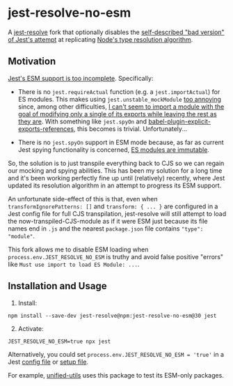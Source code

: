 # jest-resolve-no-esm

A [jest-resolve](https://npm.im/jest-resolve) fork that optionally disables the
[self-described "bad version" of Jest's attempt](https://github.com/jestjs/jest/blob/2737e08b33d1063ac99c4e3f0973551fe34427ee/packages/jest-resolve/src/shouldLoadAsEsm.ts#L43-L72)
at replicating
[Node's type resolution algorithm](https://github.com/nodejs/modules/issues/393).

## Motivation

[Jest's ESM support is too incomplete](https://github.com/jestjs/jest/issues/9430).
Specifically:

- There is no `jest.requireActual` function (e.g. a `jest.importActual`) for ES
  modules. This makes using `jest.unstable_mockModule`
  [too annoying](https://github.com/jestjs/jest/issues/15303) since, among other
  difficulties,
  [I can't seem to import a module with the goal of modifying only a single of its exports while leaving the rest as they are](https://github.com/jestjs/jest/issues/9430#issuecomment-3174004784).
  With something like `jest.spyOn` and
  [babel-plugin-explicit-exports-references](https://npm.im/babel-plugin-explicit-exports-references),
  this becomes is trivial. Unfortunately...

- There is no `jest.spyOn` support in ESM mode because, as far as current Jest
  spying functionality is concerned,
  [ES modules are immutable](https://stackoverflow.com/questions/73379206/jest-standard-way-to-stub-named-exports-of-esm-modules).

So, the solution is to just transpile everything back to CJS so we can regain
our mocking and spying abilities. This has been my solution for a long time and
it's been working perfectly fine up until (relatively) recently, where Jest
updated its resolution algorithm in an attempt to progress its ESM support.

An unfortunate side-effect of this is that, even when
`transformIgnorePatterns: []` and `transform: { ... }` are configured in a Jest
config file for full CJS transpilation, jest-resolve will still attempt to load
the now-transpiled-CJS-module as if it were ESM just because its file names end
in `.js` and the nearest `package.json` file contains `"type": "module"`.

This fork allows me to disable ESM loading when
`process.env.JEST_RESOLVE_NO_ESM` is truthy and avoid false positive "errors"
like `Must use import to load ES Module: ...`.

## Installation and Usage

1. Install:

```shell
npm install --save-dev jest-resolve@npm:jest-resolve-no-esm@30 jest
```

2. Activate:

```
JEST_RESOLVE_NO_ESM=true npx jest
```

Alternatively, you could set `process.env.JEST_RESOLVE_NO_ESM = 'true'` in a
Jest [config file](https://jestjs.io/docs/configuration) or
[setup file](https://jestjs.io/docs/configuration#setupfiles-array).

For example, [unified-utils](https://github.com/Xunnamius/unified-utils) uses
this package to test its ESM-only packages.
